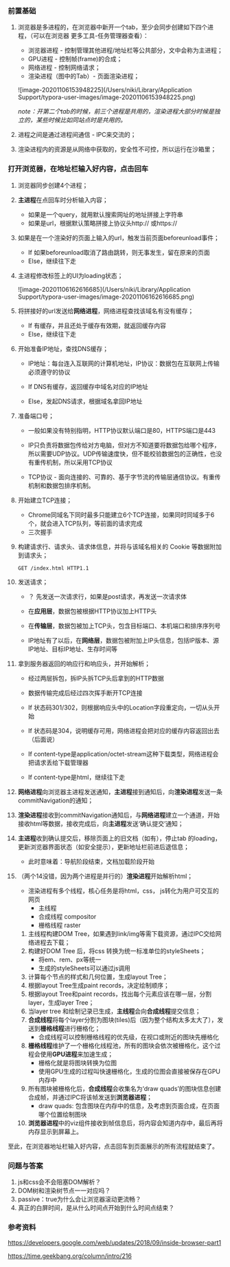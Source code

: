 ### 前置基础

1. 浏览器是多进程的，在浏览器中新开一个tab，至少会同步创建如下四个进程，（可以在浏览器 更多工具-任务管理器查看）：

   - 浏览器进程 - 控制管理其他进程/地址栏等公共部分，文中会称为主进程；
   - GPU进程 - 控制帧(frame)的合成；
   - 网络进程 - 控制网络请求；
   - 渲染进程（图中的Tab）- 页面渲染进程；

   ![image-20201106153948225](/Users/niki/Library/Application Support/typora-user-images/image-20201106153948225.png)

   *note：开第二个tab的时候，前三个进程是共用的，渲染进程大部分时候是独立的，某些时候比如同站点时是共用的。*

2. 进程之间是通过进程间通信 - IPC来交流的；
3. 渲染进程内的资源是从网络中获取的，安全性不可控，所以运行在沙箱里；



### 打开浏览器，在地址栏输入好内容，点击回车

1. 浏览器同步创建4个进程；

2. **主进程**在点回车时分析输入内容；

   - 如果是一个query，就用默认搜索网址的地址拼接上字符串
   - 如果是url，根据默认策略拼接上协议头http:// 或https://

3. 如果是在一个渲染好的页面上输入的url，触发当前页面beforeunload事件；

   - If 如果beforeunload取消了路由跳转，则无事发生，留在原来的页面
   - Else，继续往下走

4. 主进程修改标签上的UI为loading状态；

   ![image-20201106162616685](/Users/niki/Library/Application Support/typora-user-images/image-20201106162616685.png)

5. 将拼接好的url发送给**网络进程**，网络进程查找该域名有没有缓存；

   - If 有缓存，并且还处于缓存有效期，就返回缓存内容
   - Else，继续往下走

6. 开始准备IP地址，查找DNS缓存；

   - IP地址：每台连入互联网的计算机地址，IP协议：数据包在互联网上传输必须遵守的协议

   - If DNS有缓存，返回缓存中域名对应的IP地址
   - Else，发起DNS请求，根据域名拿回IP地址

7. 准备端口号；

   -  一般如果没有特别指明，HTTP协议默认端口是80，HTTPS端口是443

   - IP只负责将数据包传给对方电脑，但对方不知道要将数据包给哪个程序，所以需要UDP协议。UDP传输速度快，但不能校验数据包的正确性，也没有重传机制，所以采用TCP协议
   - TCP协议 - 面向连接的、可靠的、基于字节流的传输层通信协议。有重传机制和数据包排序机制。

8. 开始建立TCP连接；

   - Chrome同域名下同时最多只能建立6个TCP连接，如果同时同域多于6个，就会进入TCP队列，等前面的请求完成
   - 三次握手

9. 构建请求行、请求头、请求体信息，并将与该域名相关的 Cookie 等数据附加到请求头；

   ``` 
   GET /index.html HTTP1.1
   ```

10. 发送请求；

    - ？ 先发送一次请求行，如果是post请求，再发送一次请求体

    - 在**应用层**，数据包被根据HTTP协议加上HTTP头
    - 在**传输层**，数据包被加上TCP头，包含目标端口、本机端口和排序序列号
    - IP地址有了以后，在**网络层**，数据包被附加上IP头信息，包括IP版本、源IP地址、目标IP地址、生存时间等

11. 拿到服务器返回的响应行和响应头，并开始解析；

    - 经过两层拆包，拆IP头拆TCP头后拿到的HTTP数据
    - 数据传输完成后经过四次挥手断开TCP连接

    - If 状态码301/302，则根据响应头中的Location字段重定向，一切从头开始
    - If 状态码是304，说明缓存可用，网络进程会把对应的缓存内容返回出去（后面说）
    - If content-type是application/octet-stream这种下载类型，网络进程会把请求丢给下载管理器
    - If content-type是html，继续往下走

12. **网络进程**向浏览器主进程发送通知，**主进程**接到通知后，向**渲染进程**发送一条commitNavigation的通知；

13. **渲染进程**接收到commitNavigation通知后，与**网络进程**建立一个通道，开始接收html等数据，接收完成后，向**主进程**发送‘确认提交’通知；

14. **主进程**收到确认提交后，移除页面上的旧文档（如有），停止tab 的loading，更新浏览器界面状态（如安全提示），更新地址栏前进后退信息；

    - 此时意味着：导航阶段结束，文档加载阶段开始

14. （两个14没错，因为两个进程是并行的）**渲染进程**开始解析html；

    - 渲染进程有多个线程，核心任务是将html，css， js转化为用户可交互的网页
      - 主线程
      - 合成线程 compositor
      - 栅格线程 raster

    1. 主线程构建DOM Tree，如果遇到link/img等需下载资源，通过IPC交给网络进程去下载；
    2. 构建好DOM Tree 后，将css 转换为统一标准单位的styleSheets；
       - 将em、rem、px等统一
       - 生成的styleSheets可以通过js调用
    3. 计算每个节点的样式和几何位置，生成layout Tree；
    4. 根据layout Tree生成paint records，决定绘制顺序；
    5. 根据layout Tree和paint records，找出每个元素应该在哪一层，分割layer，生成layer Tree；
    6. 当layer tree 和绘制记录已生成，**主线程**会向**合成线程**提交信息；
    7. **合成线程**将每个layer分割为图块(tiles)后（因为整个结构太多太大了），发送到**栅格线程**进行栅格化；
       - 合成线程可以控制栅格线程的优先级，在视口或附近的图块先栅格化
    8. **栅格线程**维护了一个栅格化线程池，所有的图块会依次被栅格化，这个过程会使用**GPU进程**来加速生成；
       - 栅格化就是将图块转换为位图
       - 使用GPU生成的过程叫快速栅格化，生成的位图会直接被保存在GPU内存中
    9. 所有图块被栅格化后，**合成线程**会收集名为‘draw quads’的图块信息创建合成帧，并通过IPC将该帧发送到**浏览器进程**；
       - draw quads: 包含图块在内存中的信息，及考虑到页面合成，在页面哪个位置绘制图块
    10. **浏览器进程**中的viz组件接收到帧信息后，将内容会知道内存中，最后再将内存显示到屏幕上。



至此，在浏览器地址栏输入好内容，点击回车到页面展示的所有流程就结束了。



### 问题与答案

1. js和css会不会阻塞DOM解析？
2. DOM树和渲染树节点一一对应吗？
3. passive：true为什么会让浏览器滚动更流畅？
4. 真正的白屏时间，是从什么时间点开始到什么时间点结束？





### 参考资料

https://developers.google.com/web/updates/2018/09/inside-browser-part1

https://time.geekbang.org/column/intro/216

